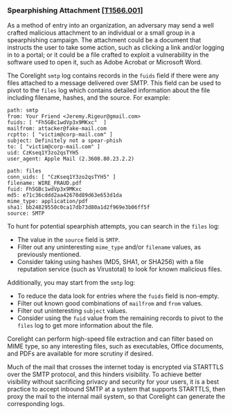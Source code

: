 ### Spearphishing Attachment [\[T1566.001\]](https://attack.mitre.org/techniques/T1566/001/)

As a method of entry into an organization, an adversary may send a well crafted malicious attachment to an individual or a small group in a spearphishing campaign. The attachment could be a document that instructs the user to take some action, such as clicking a link and/or logging in to a portal; or it could be a file crafted to exploit a vulnerability in the software used to open it, such as Adobe Acrobat or Microsoft Word.

The Corelight `smtp` log contains records in the `fuids` field if there were any files attached to a message delivered over SMTP. This field can be used to pivot to the `files` log which contains detailed information about the file including filename, hashes, and the source. For example:

```
path: smtp
from: Your Friend <Jeremy.Rigeur@gmail.com>
fuids: [ "Fh5GBc1wdVp3x9MKxc"  ]
mailfrom: attacker@fake-mail.com
rcptto: [ "victim@corp-mail.com" ]
subject: Definitely not a spear-phish
to: [ "victim@corp-mail.com" ]
uid: CzKseq1Y3zo2qsTYH5
user_agent: Apple Mail (2.3608.80.23.2.2)

path: files
conn_uids: [ "CzKseq1Y3zo2qsTYH5" ]
filename: WIRE_FRAUD.pdf
fuid: Fh5GBc1wdVp3x9MKxc
md5: e71c36cddd2aa42670d89d63e653d1da
mime_type: application/pdf
sha1: bb24829550c0ca17db73d80a1d2f969e3b06ff5f
source: SMTP
```

To hunt for potential spearphish attempts, you can search in the `files` log:
- The value in the `source` field is `SMTP`.
- Filter out any uninteresting `mime_type` and/or `filename` values, as previously mentioned.
- Consider taking using hashes (MD5, SHA1, or SHA256) with a file reputation service (such as Virustotal) to look for known malicious files.

Additionally, you may start from the `smtp` log:
- To reduce the data look for entries where the `fuids` field is non-empty.
- Filter out known good combinations of `mailfrom` and `from` values.
- Filter out uninteresting `subject` values.
- Consider using the `fuid` value from the remaining records to pivot to the `files` log to get more information about the file.

Corelight can perform high-speed file extraction and can filter based on MIME type, so any interesting files, such as executables, Office documents, and PDFs are available for more scrutiny if desired.

Much of the mail that crosses the internet today is encrypted via STARTTLS over the SMTP protocol, and this hinders visibility. To achieve better visibility without sacrificing privacy and security for your users, it is a best practice to accept inbound SMTP at a system that supports STARTTLS, then proxy the mail to the internal mail system, so that Corelight can generate the corresponding logs.
